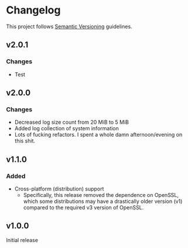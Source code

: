 # Changelog

This project follows [Semantic Versioning](http://semver.org) guidelines.

## v2.0.1

### Changes

- Test

## v2.0.0

### Changes

- Decreased log size count from 20 MiB to 5 MiB
- Added log collection of system information
- Lots of fucking refactors. I spent a whole damn afternoon/evening on this shit.

## v1.1.0

### Added

- Cross-platform (distribution) support
    - Specifically, this release removed the dependence on OpenSSL, which some distributions may have a drastically
      older version (v1) compared to the required v3 version of OpenSSL.

## v1.0.0

Initial release